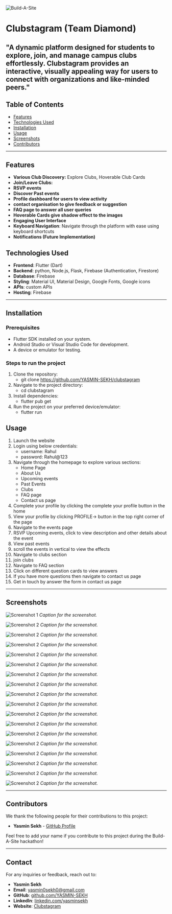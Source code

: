 ![Build-A-Site](https://i.imgur.com/nZPQ9If.png)

# Clubstagram (Team Diamond)

"A dynamic platform designed for students to explore, join, and manage campus clubs effortlessly. Clubstagram provides an interactive, visually appealing way for users to connect with organizations and like-minded peers."
---

## Table of Contents

- [Features](#features)
- [Technologies Used](#technologies-used)
- [Installation](#installation)
- [Usage](#usage)
- [Screenshots](#screenshots)
- [Contributors](#contributors)

---

## Features

- **Various Club Discovery:** Explore Clubs, Hoverable Club Cards
- **Join/Leave Clubs:**
- **RSVP events**
- **Discover Past events**
- **Profile dashboard for users to view activity**
- **contact organisation to give feedback or suggestion**
- **FAQ page to answer all user queries**
- **Hoverable Cards give shadow effect to the images**
- **Engaging User Interface**
- **Keyboard Navigation**: Navigate through the platform with ease using keyboard shortcuts
- **Notifications (Future Implementation)**

## Technologies Used

- **Frontend**: Flutter (Dart)
- **Backend**: python, Node.js, Flask, Firebase (Authentication, Firestore)
- **Database**: Firebase
- **Styling**: Material UI, Material Design, Google Fonts, Google icons
- **APIs**: custom APIs
- **Hosting**: Firebase

---

## Installation

### Prerequisites
- Flutter SDK installed on your system.
- Android Studio or Visual Studio Code for development.
- A device or emulator for testing.

### Steps to run the project
1. Clone the repository:
   - git clone https://github.com/YASMIN-SEKH/clubstagram
2. Navigate to the project directory:
   - cd clubstagram
3. Install dependencies:
   - flutter pub get
4. Run the project on your preferred device/emulator:
   - flutter run

## Usage

1. Launch the website
2. Login using below credentials:
   - username: Rahul
   - password: Rahul@123
3. Navigate through the homepage to explore various sections:
   - Home Page
   - About Us
   - Upcoming events
   - Past Events
   - Clubs
   - FAQ page
   - Contact us page
4. Complete your profile by clicking the complete your profile button in the home
5. View your profile by clicking PROFILE-> button in the top right corner of the page
6. Navigate to the events page
7. RSVP Upcoming events, click to view description and other details about the event
8. View past events
9. scroll the events in vertical to view the effects
10. Navigate to clubs section
11. join clubs
12. Navigate to FAQ section
13. Click on different question cards to view answers
14. If you have more questions then navigate to contact us page
15. Get in touch by answer the form in contact us page


---

## Screenshots

![Screenshot 1](https://github.com/YASMIN-SEKH/clubstagram/blob/main/screenshots/a.png)
*Caption for the screenshot.*

![Screenshot 2](https://github.com/YASMIN-SEKH/clubstagram/blob/main/screenshots/b.png)
*Caption for the screenshot.*

![Screenshot 2](https://github.com/YASMIN-SEKH/clubstagram/blob/main/screenshots/d.png)
*Caption for the screenshot.*

![Screenshot 2](https://github.com/YASMIN-SEKH/clubstagram/blob/main/screenshots/e.png)
*Caption for the screenshot.*

![Screenshot 2](https://github.com/YASMIN-SEKH/clubstagram/blob/main/screenshots/f.png)
*Caption for the screenshot.*

![Screenshot 2](https://github.com/YASMIN-SEKH/clubstagram/blob/main/screenshots/g.png)
*Caption for the screenshot.*

![Screenshot 2](https://github.com/YASMIN-SEKH/clubstagram/blob/main/screenshots/h.png)
*Caption for the screenshot.*

![Screenshot 2](https://github.com/YASMIN-SEKH/clubstagram/blob/main/screenshots/i.png)
*Caption for the screenshot.*

![Screenshot 2](https://github.com/YASMIN-SEKH/clubstagram/blob/main/screenshots/j.png)
*Caption for the screenshot.*

![Screenshot 2](https://github.com/YASMIN-SEKH/clubstagram/blob/main/screenshots/k.png)
*Caption for the screenshot.*

![Screenshot 2](https://github.com/YASMIN-SEKH/clubstagram/blob/main/screenshots/l.png)
*Caption for the screenshot.*

![Screenshot 2](https://github.com/YASMIN-SEKH/clubstagram/blob/main/screenshots/m.png)
*Caption for the screenshot.*

![Screenshot 2](https://github.com/YASMIN-SEKH/clubstagram/blob/main/screenshots/n.png)
*Caption for the screenshot.*

![Screenshot 2](https://github.com/YASMIN-SEKH/clubstagram/blob/main/screenshots/o.png)
*Caption for the screenshot.*

![Screenshot 2](https://github.com/YASMIN-SEKH/clubstagram/blob/main/screenshots/p.png)
*Caption for the screenshot.*

![Screenshot 2](https://github.com/YASMIN-SEKH/clubstagram/blob/main/screenshots/q.png)
*Caption for the screenshot.*

![Screenshot 2](https://github.com/YASMIN-SEKH/clubstagram/blob/main/screenshots/r.png)
*Caption for the screenshot.*

![Screenshot 2](https://github.com/YASMIN-SEKH/clubstagram/blob/main/screenshots/c.png)
*Caption for the screenshot.*



---

## Contributors

We thank the following people for their contributions to this project:

- **Yasmin Sekh** - [GitHub Profile](https://github.com/YASMIN-SEKH)


Feel free to add your name if you contribute to this project during the Build-A-Site hackathon!

---

## Contact

For any inquiries or feedback, reach out to:

- **Yasmin Sekh**
- **Email**: [yasmin0sekh0@gmail.com](mailto:yasmin0sekh0@gmail.com)
- **GitHub**: [github.com/YASMIN-SEKH](https://github.com/YASMIN-SEKH)
- **LinkedIn**: [linkedin.com/yasminsekh](https://www.linkedin.com/in/yasminsekh)
- **Website**: [Clubstagram](https://clubstagram-44dc0.web.app)
